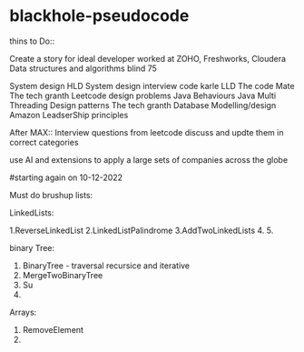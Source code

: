 # blackhole-pseudocode


thins to Do::

Create a story for ideal developer worked at ZOHO, Freshworks, Cloudera
Data structures and algorithms
    blind 75

System design
    HLD
        System design interview
        code karle
    LLD
        The code Mate
        The tech granth
        Leetcode design problems
Java Behaviours
Java Multi Threading
Design patterns
    The tech granth
Database Modelling/design
Amazon LeadserShip principles
    
After MAX::
Interview questions from leetcode discuss and updte them in correct categories

use AI and extensions to apply a large sets of companies across the globe
    


#starting again on 10-12-2022


Must do brushup lists:

LinkedLists:

1.ReverseLinkedList
2.LinkedListPalindrome
3.AddTwoLinkedLists
4.
5.



binary Tree:

1. BinaryTree - traversal recursice and iterative
2. MergeTwoBinaryTree
3. Su
4.


Arrays:

1. RemoveElement
2.